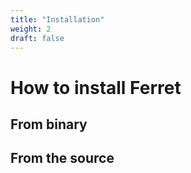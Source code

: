 ```yaml
---
title: "Installation"
weight: 2
draft: false
---
```


# How to install Ferret

## From binary

## From the source